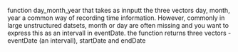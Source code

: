 function day_month_year that takes as innputt the three vectors day, month, year a common way of recording time information. However, commonly in large unstructured datsets, month or day are often missing and you want to express this as an  intervall in eventDate. the function returns three vectors - eventDate (an intervall), startDate and endDate
